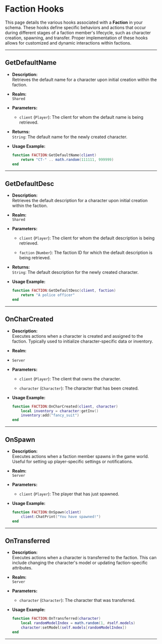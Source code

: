 # Faction Hooks

This page details the various hooks associated with a **Faction** in your schema. These hooks define specific behaviors and actions that occur during different stages of a faction member's lifecycle, such as character creation, spawning, and transfer. Proper implementation of these hooks allows for customized and dynamic interactions within factions.

---

## **GetDefaultName**

- **Description:**  
  Retrieves the default name for a character upon initial creation within the faction.

- **Realm:**  
  `Shared`

- **Parameters:**
  - `client` (`Player`): The client for whom the default name is being retrieved.

- **Returns:**  
  `String`: The default name for the newly created character.

- **Usage Example:**
  ```lua
  function FACTION:GetDefaultName(client)
      return "CT-" .. math.random(111111, 999999)
  end
  ```

---

## **GetDefaultDesc**

- **Description:**  
  Retrieves the default description for a character upon initial creation within the faction.

- **Realm:**  
  `Shared`

- **Parameters:**
  - `client` (`Player`): The client for whom the default description is being retrieved.

  - `faction` (`Number`): The faction ID for which the default description is being retrieved.

- **Returns:**  
  `String`: The default description for the newly created character.

- **Usage Example:**
  ```lua
  function FACTION:GetDefaultDesc(client, faction)
      return "A police officer"
  end
  ```

---

## **OnCharCreated**

- **Description:**  
  Executes actions when a character is created and assigned to the faction. Typically used to initialize character-specific data or inventory.

- **Realm:**  
- `Server`

- **Parameters:**
  - `client` (`Player`): The client that owns the character.
  
  - `character` (`Character`): The character that has been created.

- **Usage Example:**
  ```lua
  function FACTION:OnCharCreated(client, character)
      local inventory = character:getInv()
      inventory:add("fancy_suit")
  end
  ```

---

## **OnSpawn**

- **Description:**  
  Executes actions when a faction member spawns in the game world. Useful for setting up player-specific settings or notifications.

- **Realm:**  
  `Server`

- **Parameters:**
  - `client` (`Player`): The player that has just spawned.

- **Usage Example:**
  ```lua
  function FACTION:OnSpawn(client)
      client:ChatPrint("You have spawned!")
  end
  ```

---

## **OnTransferred**

- **Description:**  
  Executes actions when a character is transferred to the faction. This can include changing the character's model or updating faction-specific attributes.

- **Realm:**  
  `Server`

- **Parameters:**
  - `character` (`Character`): The character that was transferred.

- **Usage Example:**
  ```lua
  function FACTION:OnTransferred(character)
      local randomModelIndex = math.random(1, #self.models)
      character:setModel(self.models[randomModelIndex])
  end
  ```

---